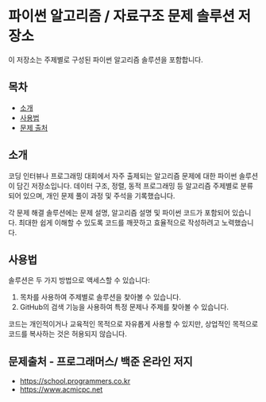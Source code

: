 ##
# 파이썬 알고리즘 / 자료구조 문제 솔루션 저장소
이 저장소는 주제별로 구성된 파이썬 알고리즘 솔루션을 포함합니다.
##
## 목차
- [소개](#소개)
- [사용법](#사용법)
- [문제 출처](#문제출처)
##
## 소개
코딩 인터뷰나 프로그래밍 대회에서 자주 출제되는 알고리즘 문제에 대한 파이썬 솔루션이 담긴 저장소입니다. 데이터 구조, 정렬, 동적 프로그래밍 등 알고리즘 주제별로 분류되어 있으며, 개인 문제 풀이 과정 및 주석을 기록했습니다.

각 문제 해결 솔루션에는 문제 설명, 알고리즘 설명 및 파이썬 코드가 포함되어 있습니다. 최대한 쉽게 이해할 수 있도록 코드를 깨끗하고 효율적으로 작성하려고 노력했습니다.
##
## 사용법
솔루션은 두 가지 방법으로 액세스할 수 있습니다:

1. 목차를 사용하여 주제별로 솔루션을 찾아볼 수 있습니다.
2. GitHub의 검색 기능을 사용하여 특정 문제나 주제를 찾아볼 수 있습니다.

코드는 개인적이거나 교육적인 목적으로 자유롭게 사용할 수 있지만, 상업적인 목적으로 코드를 복사하는 것은 허용되지 않습니다.
##
## 문제출처 - 프로그래머스/ 백준 온라인 저지
- https://school.programmers.co.kr
- https://www.acmicpc.net
##
